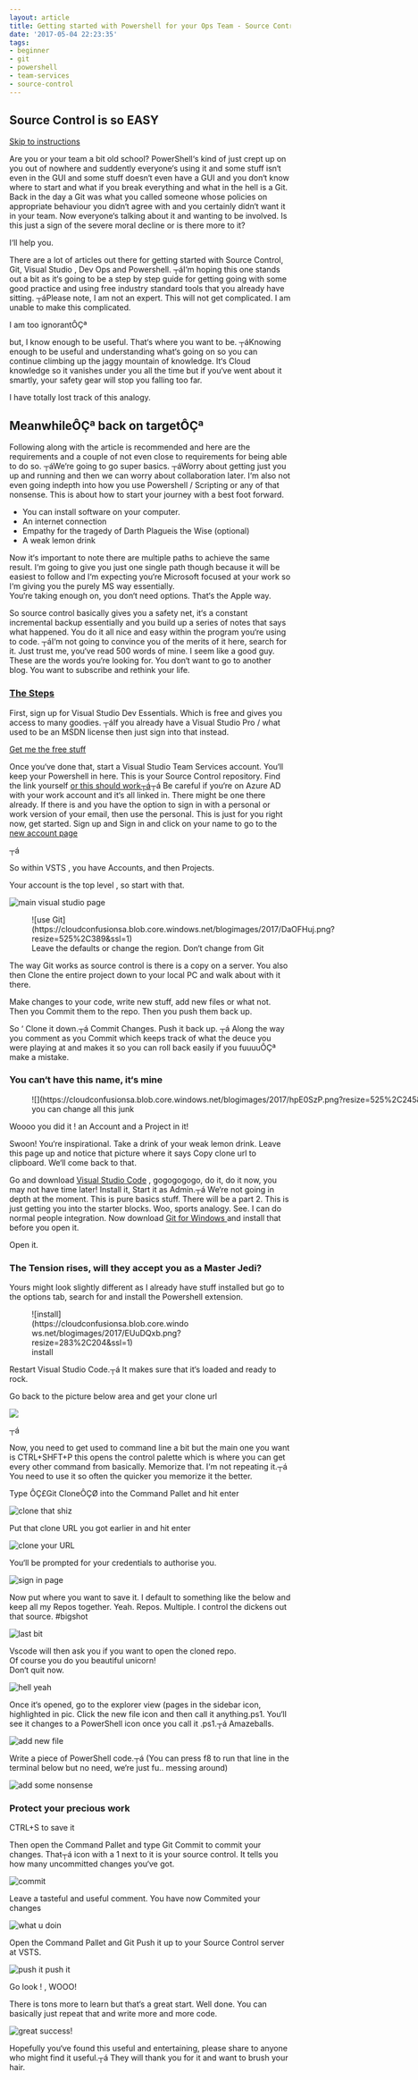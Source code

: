 ```yaml
---
layout: article
title: Getting started with Powershell for your Ops Team - Source Control
date: '2017-05-04 22:23:35'
tags:
- beginner
- git
- powershell
- team-services
- source-control
---
```




## Source Control is so EASY

[Skip to instructions](#thesteps)

Are you or your team a bit old school? PowerShell‘s kind of just crept up on you out of nowhere and suddently everyone‘s using it and some stuff isn‘t even in the GUI and some stuff doesn‘t even have a GUI and you don‘t know where to start and what if you break everything and what in the hell is a Git. Back in the day a Git was what you called someone whose policies on appropriate behaviour you didn‘t agree with and you certainly didn‘t want it in your team. Now everyone‘s talking about it and wanting to be involved. Is this just a sign of the severe moral decline or is there more to it?

I‘ll help you.

There are a lot of articles out there for getting started with Source Control, Git, Visual Studio , Dev Ops and Powershell. ┬áI‘m hoping this one stands out a bit as it‘s going to be a step by step guide for getting going with some good practice and using free industry standard tools that you already have sitting. ┬áPlease note, I am not an expert. This will not get complicated. I am unable to make this complicated.

I am too ignorantÔÇª

but, I know enough to be useful. That‘s where you want to be. ┬áKnowing enough to be useful and understanding what‘s going on so you can continue climbing up the jaggy mountain of knowledge. It‘s Cloud knowledge so it vanishes under you all the time but if you‘ve went about it smartly, your safety gear will stop you falling too far.

I have totally lost track of this analogy.


## MeanwhileÔÇª back on targetÔÇª

Following along with the article is recommended and here are the requirements and a couple of not even close to requirements for being able to do so. ┬áWe‘re going to go super basics. ┬áWorry about getting just you up and running and then we can worry about collaboration later. I‘m also not even going indepth into how you use Powershell / Scripting or any of that nonsense. This is about how to start your journey with a best foot forward.

- You can install software on your computer.
- An internet connection
- Empathy for the tragedy of Darth Plagueis the Wise (optional)
- A weak lemon drink

Now it‘s important to note there are multiple paths to achieve the same result. I‘m going to give you just one single path though because it will be easiest to follow and I‘m expecting you‘re Microsoft focused at your work so I‘m giving you the purely MS way essentially.  
 You‘re taking enough on, you don‘t need options. That‘s the Apple way.

So source control basically gives you a safety net, it‘s a constant incremental backup essentially and you build up a series of notes that says what happened. You do it all nice and easy within the program you‘re using to code. ┬áI‘m not going to convince you of the merits of it here, search for it. Just trust me, you‘ve read 500 words of mine. I seem like a good guy. These are the words you‘re looking for. You don‘t want to go to another blog. You want to subscribe and rethink your life.

### [The Steps](https://www.youtube.com/watch?v=OiwDHHcHPh0)

First, sign up for Visual Studio Dev Essentials. Which is free and gives you access to many goodies. ┬áIf you already have a Visual Studio Pro / what used to be an MSDN license then just sign into that instead.

[Get me the free stuff](https://www.visualstudio.com/free-developer-offers/)

Once you‘ve done that, start a Visual Studio Team Services account. You‘ll keep your Powershell in here. This is your Source Control repository. Find the link yourself [or this should work┬á](https://go.microsoft.com/fwlink/?LinkId=307137&clcid=0x409&wt.mc_id=o~msft~vscom~getstarted-hero~12778&campaign=o~msft~vscom~getstarted-hero~12778)┬á Be careful if you‘re on Azure AD with your work account and it‘s all linked in. There might be one there already. If there is and you have the option to sign in with a personal or work version of your email, then use the personal. This is just for you right now, get started. Sign up and Sign in and click on your name to go to the[ new account page](https://app.vsaex.visualstudio.com/me?mkt=en-US)

┬á

So within VSTS , you have Accounts, and then Projects.

Your account is the top level , so start with that.

![main visual studio page](https://cloudconfusionsa.blob.core.windows.net/blogimages/2017//oA0TuhF.png?resize=428%2C193&ssl=1)

<figure class="wp-caption alignnone" style="width: 566px">![use Git](https://cloudconfusionsa.blob.core.windows.net/blogimages/2017/DaOFHuj.png?resize=525%2C389&ssl=1)<figcaption class="wp-caption-text">Leave the defaults or change the region. Don‘t change from Git</figcaption></figure>The way Git works as source control is there is a copy on a server. You also then Clone the entire project down to your local PC and walk about with it there.

Make changes to your code, write new stuff, add new files or what not. Then you Commit them to the repo. Then you push them back up.

So ‘ Clone it down.┬á Commit Changes. Push it back up. ┬á Along the way you comment as you Commit which keeps track of what the deuce you were playing at and makes it so you can roll back easily if you fuuuuÔÇª make a mistake.

### You can‘t have this name, it‘s mine

<figure class="wp-caption alignnone" style="width: 760px">![](https://cloudconfusionsa.blob.core.windows.net/blogimages/2017/hpE0SzP.png?resize=525%2C245&ssl=1)<figcaption class="wp-caption-text">you can change all this junk</figcaption></figure>Woooo you did it ! an Account and a Project in it!

Swoon! You‘re inspirational. Take a drink of your weak lemon drink. Leave this page up and notice that picture where it says Copy clone url to clipboard. We‘ll come back to that.

Go and download [Visual Studio Code](https://code.visualstudio.com/) , gogogogogo, do it, do it now, you may not have time later! Install it, Start it as Admin.┬á We‘re not going in depth at the moment. This is pure basics stuff. There will be a part 2. This is just getting you into the starter blocks. Woo, sports analogy. See. I can do normal people integration. Now download [Git for Windows ](https://git-scm.com/download/win)and install that before you open it.

Open it.

### The Tension rises, will they accept you as a Master Jedi?

Yours might look slightly different as I already have stuff installed but go to the options tab, search for and install the Powershell extension.

<figure class="wp-caption alignnone" style="width: 283px">![install](https://cloudconfusionsa.blob.core.windows.net/blogimages/2017/EUuDQxb.png?resize=283%2C204&ssl=1)<figcaption class="wp-caption-text">install</figcaption></figure>Restart Visual Studio Code.┬á It makes sure that it‘s loaded and ready to rock.

Go back to the picture below area and get your clone url

![](https://cloudconfusionsa.blob.core.windows.net/blogimages/2017/hpE0SzP.png?resize=525%2C245&ssl=1)

┬á

Now, you need to get used to command line a bit but the main one you want is CTRL+SHFT+P this opens the control palette which is where you can get every other command from basically. Memorize that. I‘m not repeating it.┬á You need to use it so often the quicker you memorize it the better.

Type ÔÇ£Git CloneÔÇØ into the Command Pallet and hit enter

![clone that shiz](https://cloudconfusionsa.blob.core.windows.net/blogimages/2017/qqobELO.png?resize=307%2C91&ssl=1)

Put that clone URL you got earlier in and hit enter

![clone your URL](https://cloudconfusionsa.blob.core.windows.net/blogimages/2017/xeuN0Bp.png?resize=362%2C67&ssl=1)

You‘ll be prompted for your credentials to authorise you.

![sign in page](https://cloudconfusionsa.blob.core.windows.net/blogimages/2017/rCvGhaf.png?resize=354%2C241&ssl=1)

Now put where you want to save it. I default to something like the below and keep all my Repos together. Yeah. Repos. Multiple. I control the dickens out that source. #bigshot

![last bit](https://cloudconfusionsa.blob.core.windows.net/blogimages/2017/hmPd9wQ.png?resize=321%2C65&ssl=1)

Vscode will then ask you if you want to open the cloned repo.  
 Of course you do you beautiful unicorn!  
 Don‘t quit now.

![hell yeah ](https://cloudconfusionsa.blob.core.windows.net/blogimages/2017/DC8WTKz.png?resize=525%2C81&ssl=1)

Once it‘s opened, go to the explorer view (pages in the sidebar icon, highlighted in pic. Click the new file icon and then call it anything.ps1. You‘ll see it changes to a PowerShell icon once you call it .ps1.┬á Amazeballs.

![add new file](https://cloudconfusionsa.blob.core.windows.net/blogimages/2017/4xN96hE.png?resize=266%2C113&ssl=1)

Write a piece of PowerShell code.┬á (You can press f8 to run that line in the terminal below but no need, we‘re just fu.. messing around)

![add some nonsense](https://cloudconfusionsa.blob.core.windows.net/blogimages/2017/qiBOENV.png?resize=410%2C523&ssl=1)

### Protect your precious work

CTRL+S to save it

Then open the Command Pallet and type Git Commit to commit your changes. That┬á icon with a 1 next to it is your source control. It tells you how many uncommitted changes you‘ve got.

![commit](https://cloudconfusionsa.blob.core.windows.net/blogimages/2017/F9Gmt27.png?resize=525%2C156&ssl=1)

Leave a tasteful and useful comment. You have now Commited your changes

![what u doin](https://cloudconfusionsa.blob.core.windows.net/blogimages/2017/hwFFOkM.png?resize=213%2C97&ssl=1)

Open the Command Pallet and Git Push it up to your Source Control server at VSTS.

![push it push it](https://cloudconfusionsa.blob.core.windows.net/blogimages/2017/VYbSXS2.png?resize=235%2C97&ssl=1)

Go look ! , WOOO!

There is tons more to learn but that‘s a great start. Well done. You can basically just repeat that and write more and more code.

![great success!](https://cloudconfusionsa.blob.core.windows.net/blogimages/2017/L3ue3Kc.png?resize=525%2C158&ssl=1)

Hopefully you‘ve found this useful and entertaining, please share to anyone who might find it useful.┬á They will thank you for it and want to brush your hair.


